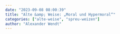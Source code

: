 ```yaml
---
date: "2023-09-08 08:00:39"
title: "Alte &amp; Weise: „Moral und Hypermoral“"
categories: ["alte-weise", "spreu-weizen"]
author: "Alexander Wendt"
---
```


